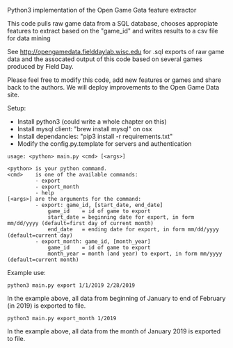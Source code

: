 Python3 implementation of the Open Game Gata feature extractor  

This code pulls raw game data from a SQL database, chooses appropiate features to extract based on the "game_id" and writes results to a csv file for data mining

See http://opengamedata.fielddaylab.wisc.edu for .sql exports of raw game data and the assocated output of this code based on several games produced by Field Day.

Please feel free to modify this code, add new features or games and share back to the authors. We will deploy improvements to the Open Game Data site.

Setup:

* Install python3 (could write a whole chapter on this)
* Install mysql client: "brew install mysql" on osx
* Install dependancies: "pip3 install -r requirements.txt"
* Modify the config.py.template for servers and authentication


```
usage: <python> main.py <cmd> [<args>]

<python> is your python command.
<cmd>    is one of the available commands:
         - export
         - export_month
         - help
[<args>] are the arguments for the command:
         - export: game_id, [start_date, end_date]
             game_id    = id of game to export
             start_date = beginning date for export, in form mm/dd/yyyy (default=first day of current month)
             end_date   = ending date for export, in form mm/dd/yyyy (default=current day)
         - export_month: game_id, [month_year]
             game_id    = id of game to export
             month_year = month (and year) to export, in form mm/yyyy (default=current month)
```

Example use:
```
python3 main.py export 1/1/2019 2/28/2019
```
In the example above, all data from beginning of January to end of February (in 2019) is exported to file.

```
python3 main.py export_month 1/2019
```
In the example above, all data from the month of January 2019 is exported to file.
